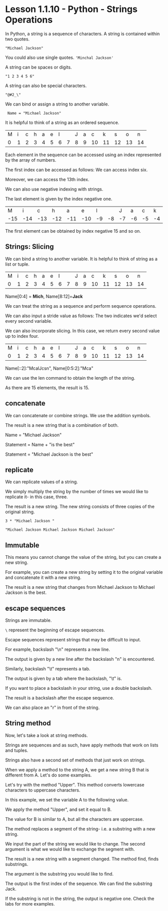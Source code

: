 # Lesson 1.1.10 - Python - Strings Operations

In Python, a string is a sequence of characters. A string is contained within two quotes. 

`"Michael Jackson"`

You could also use single quotes.
`'Minchal Jackson'`

 A string can be spaces or digits. 

`"1 2 3 4 5 6"`

A string can also be special characters.

`"@#2_\"`

We can bind or assign a string to another variable. 


` Name = "Michael Jackson"`

It is helpful to think of a string as an ordered sequence. 

||||||||||||||||
|---|---|---|---|---|---|---|---|---|---|---|---|---|---|---|
|M|i|c|h|a|e|l| |J|a|c|k|s|o|n|
|0|1|2|3|4|5|6|7|8|9|10|11|12|13|14|




Each element in the sequence can be accessed using an index represented by the array of numbers. 

The first index can be accessed as follows: We can access index six. 

Moreover, we can access the 13th index. 

We can also use negative indexing with strings. 


The last element is given by the index negative one. 

||||||||||||||||
|---|---|---|---|---|---|---|---|---|---|---|---|---|---|---|
|M|i|c|h|a|e|l| |J|a|c|k|s|o|n|
|-15|-14|-13|-12|-11|-10|-9|-8|-7|-6|-5|-4|-3|-2|-1| 

The first element can be obtained by index negative 15 and so on. 

## Strings: Slicing

We can bind a string to another variable. It is helpful to think of string as a list or tuple. 

||||||||||||||||
|---|---|---|---|---|---|---|---|---|---|---|---|---|---|---|
|M|i|c|h|a|e|l| |J|a|c|k|s|o|n|
|0|1|2|3|4|5|6|7|8|9|10|11|12|13|14|

Name[0:4]  = **Mich**,  Name[8:12]=**Jack**

We can treat the string as a sequence and perform sequence operations. 

We can also input a stride value as follows: The two indicates we'd select every second variable. 

We can also incorporate slicing. In this case, we return every second value up to index four. 

||||||||||||||||
|---|---|---|---|---|---|---|---|---|---|---|---|---|---|---|
|M|i|c|h|a|e|l| |J|a|c|k|s|o|n|
|0|1|2|3|4|5|6|7|8|9|10|11|12|13|14|

Name[::2]:"McalJcsn", Name[0:5:2]:"Mca"

We can use the len command to obtain the length of the string. 

As there are 15 elements, the result is 15. 

## concatenate

We can concatenate or combine strings. We use the addition symbols. 

The result is a new string that is a combination of both. 

Name = "Michael Jackson"

Statement = Name + "is the best"

Statement = "Michael Jackson is the best"

## replicate

We can replicate values of a string. 

We simply multiply the string by the number of times we would like to replicate it- in this case, three. 

The result is a new string. The new string consists of three copies of the original string. 


` 3 * "Michael Jackson " `

`"Michael Jackson Michael Jackson Michael Jackson"`

## Immutable

This means you cannot change the value of the string, but you can create a new string. 

For example, you can create a new string by setting it to the original variable and concatenate it with a new string. 

The result is a new string that changes from Michael Jackson to Michael Jackson is the best. 

## escape sequences

Strings are immutable. 

`\` represent the beginning of escape sequences. 

Escape sequences represent strings that may be difficult to input. 

For example, backslash "\n" represents a new line. 

The output is given by a new line after the backslash "n" is encountered. 

Similarly, backslash "\t" represents a tab. 

The output is given by a tab where the backslash, "\t" is. 

If you want to place a backslash in your string, use a double backslash. 

The result is a backslash after the escape sequence. 

We can also place an "r" in front of the string. 

## String method

Now, let's take a look at string methods. 

Strings are sequences and as such, have apply methods that work on lists and tuples. 

Strings also have a second set of methods that just work on strings. 

When we apply a method to the string A, we get a new string B that is different from A. Let's do some examples. 

Let's try with the method "Upper". This method converts lowercase characters to uppercase characters. 

In this example, we set the variable A to the following value. 

We apply the method "Upper", and set it equal to B. 

The value for B is similar to A, but all the characters are uppercase. 

The method replaces a segment of the string- i.e. a substring with a new string. 

We input the part of the string we would like to change. The second argument is what we would like to exchange the segment with. 

The result is a new string with a segment changed. The method find, finds substrings. 

The argument is the substring you would like to find. 

The output is the first index of the sequence. We can find the substring Jack. 

If the substring is not in the string, the output is negative one. Check the labs for more examples. 

